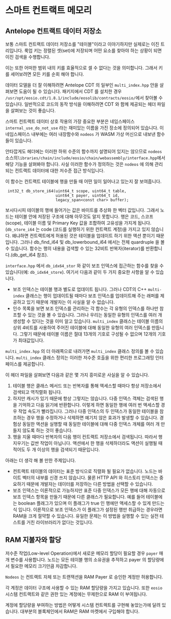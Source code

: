 # 스마트 컨트랙트 메모리

## Antelope 컨트랙트 데이터 저장소

보통 스마트 컨트랙트 데이터 저장소를 "테이블"이라고 이야기하지만 실제로는 이진 트리입니다. 룩업 키는 정렬된 셋(set)에 저장되며 어떤 요소를 찾아야 하는 상황이 되면 이진 검색을 수행합니다.&#x20;

이는 또한 어떠한 범위 내의 키를 효율적으로 셀 수 없다는 것을 의미합니다. 그래서 키를 세어보려면 모든 키를 순회 해야 합니다.&#x20;

데이터 모델을 더 잘 이해하려면 Antelope CDT 의 일부인 `multi_index.hpp` 안을 살펴보면 도움이 될 수 있습니다. 패키지에서 CDT 를 설치한 경우 `/usr/opt/eosio.cdt/1.8.1/include/eosolib/contracts/eosio/`에서 찾아볼 수 있습니다. 일반적으로 코드의 동작 방식을 이해하려면 CDT 와 함께 제공되는 헤더 파일을 살펴보는 것이 좋습니다.&#x20;

스마트 컨트랙트 데이터 상호 작용의 가장 중요한 부분은 네임스페이스 `internal_use_do_not_use` 라는 재미있는 이름을 가진 장소에 정의되어 있습니다. 이 네임스페이스 내부에는 여러 내장함수와 `nodeos` 가 WASM 가상 머신으로 내보낸 함수들이 있습니다.&#x20;

안타깝게도 헤더에는 이러한 하위 수준의 함수까지 설명되어 있지는 않으므로 `nodeos` 소스의`libraries/chain/include/eosio/chain/webassembly/interface.hpp`에서 해당 기능을 살펴봐야 합니다. 사실 이러한 함수가 정의하는 것은 `nodeos` 에 의해 관리되는 컨트랙트 데이터에 대한 저수준 접근 방식입니다.

이 함수는 컨트랙트 테이블에 행을 만들 때 어떤 일이 일어나고 있는지 잘 보여줍니다.

```
 int32_t db_store_i64(uint64_t scope, uint64_t table, 
                      uint64_t payer, uint64_t id, 
                      legacy_span<const char> buffer);
```

보시다시피 테이블의 행에 들어가는 값은 바이트를 추상화 한 벡터 값입니다. 그래서 노드는 테이블 안에 저장된 구조에 대해 아무것도 알지 못합니다. 행은 코드, 스코프(scope), 테이블 이름 및 Primary Key 값을 조합하여 고유성을 가지게 됩니다.(`db_store_i64` 는 code (코드를 실행하기 위한 컨트랙트 계정)을 가지고 있지 않습니다. 왜냐하면 컨트랙트에게 허용된 것은 테이블을 업데이트 하기 위한 액션 뿐이기 때문입니다. 그러나 db\_find\_i64 및 db\_lowerbound\_i64 에서는 전체 quardruple 을 볼 수 있습니다.  함수는 행의 내용을 검색할 수 있는 32비트 반복자(iterator)를 반환합니다.(db\_get\_i64 참조).&#x20;

`interface.hpp` 에서 `db_idx64_stor` 와 같이 보조 인덱스에 접근하는 함수를 찾을 수 있습니다(예: `db_idx64_store`). 여기서 다음과 같이 두 가지 중요한 사항을 알 수 있습니다.&#x20;

* 보조 인덱스는 테이블 행과 별도로 업데이트 됩니다. 그러나 CDT의 C++ `multi-index` 클래스는 행이 업데이트될 때마다 보조 인덱스를 업데이트해 주는 래퍼를 제공하고 있기 때문에 개발자는 이 사실을 알 수 없습니다.&#x20;
* 인수 목록을 보면 보조 인덱스를 관리하는 각 함수는 각 유형의 인덱스를 하나만 참조할 수 있는 것을 볼 수 있습니다. 그러나 우리는 동일한 유형의 인덱스를 여러 개 생성할 수 있다는 것을 이미 알고 있습니다. `multi_index` 클래스는 테이블 이름의 상위 4비트를 사용하여 주어진 테이블에 대해 동일한 유형의 여러 인덱스를 만듭니다. 그렇기 때문에 테이블 이름은 절대 13개의 기호로 구성될 수 없으며 12개의 기호가 최대값입니다.

`multi_index.hpp` 의 더 아래쪽으로 내려가면 `multi_index` 클래스 정의를 볼 수 있습니다. `multi_index` 클래스 정의는 이러한 저수준 호출을 위한 편리한 프로그래밍 인터페이스를 제공합니다.&#x20;

이 헤더 파일을 살펴보면 다음과 같은 몇 가지 흥미로운 사실을 알 수 있습니다.&#x20;

1. 테이블 행은 클래스 메서드 또는 반복자를 통해 액세스할 때마다 항상 저장소에서 검색되고 역직렬화 됩니다.&#x20;
2. 하지만 캐시가 있기 때문에 항상 그렇지는 않습니다. 다중 인덱스 객체는 검색된 행을 기억하고 다음 읽기에 반환합니다. 이렇게 하면 동일한 행에 여러 번 액세스할 경우 작업 속도가 빨라집니다. 그러나 다중 인덱스의 두 인덱스가 동일한 테이블을 참조하는 경우 행을 수정하거나 삭제하면 예기치 않은 효과가 발생할 수 있습니다. 경험상 동일한 액션을 실행할 때 동일한 테이블에 대해 다중 인덱스 개체를 여러 개 만들지 않도록 하는 것이 좋습니다.&#x20;
3. 행을 지울 때마다 반복자의 다음 행이 컨트랙트 저장소에서 검색됩니다. 따라서 행 지우기는 값싼 작업이 아닙니다. 액션에서 한 행을 삭제하더라도 액션이 실행될 때 적어도 두 개 이상의 행을 검색되기 때문입니다.

아래는 더 생각 해 볼 만한 주제입니다.

* 컨트랙트 테이블의 데이터는 표준 방식으로 직렬화 될 필요가 없습니다. 노드는 바이트 벡터의 내부를 신경 쓰지 않습니다. 물론 HTTP API 와 히스토리 인덱스는 중요하기 때문에 개발자는 데이터를 저장하는 다른 방법을 선택할 수 있습니다.&#x20;
* 보조 인덱스는 이론적으로 가능하지만 표준 다중 인덱스가 모든 행에 대해 자동으로 보조 인덱스 항목을 만들기 때문에 다른 클래스가 필요합니다. 예를 들어 테이블에는 boolean 플래그가 있으며 이 플래그가 true 인 행에만 액세스할 수 있게 만드는 식 입니다. 이론적으로 보조 인덱스가 이 플래그가 설정된 행만 취급하는 경우라면 RAM을 크게 절약할 수 있습니다. 유일한 문제는 이 방법을 실행할 수 있는 실전 테스트를 거친 라이브러리가 없다는 것입니다.

## RAM 지불자와 할당&#x20;

저수준 작업(Low-level Operation)에서 새로운 메모리 할당이 필요할 경우 `payer` 매개 변수를 사용합니다. 노드는 모든 테이블 행의 소유권을 추적하고 payer 의 할당량에서 필요한 메모리 크기만큼 차감합니다.&#x20;

`Nodeos` 는 컨트랙트 자체 또는 트랜잭션을 RAM Payer 로 승인한 계정만 허용합니다.&#x20;

각 계정은 데이터 구조에 사용할 수 있는 RAM 할당량을 가지고 있습니다. 또한 `eosio` 시스템 컨트랙트와 같은 권한 있는 계정에는 무제한으로 RAM 이 부여됩니다.&#x20;

계정에 할당량을 부여하는 방법은 어떻게 시스템 컨트렉트를 구현해 놓았는가에 달려 있습니다. 대부분의 블록체인에서 RAM은 RAM 마켓에서 구입해야 합니다.
